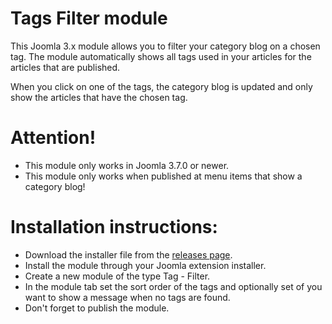 Tags Filter module
==================

This Joomla 3.x module allows you to filter your category blog on a chosen tag.
The module automatically shows all tags used in your articles for the articles that are published.

When you click on one of the tags, the category blog is updated and only show the articles that have the chosen tag.

# Attention!
* This module only works in Joomla 3.7.0 or newer.
* This module only works when published at menu items that show a category blog!

# Installation instructions:
* Download the installer file from the [releases page](https://github.com/renekreijveld/ModTagsFilter/releases).
* Install the module through your Joomla extension installer.
* Create a new module of the type Tag - Filter.
* In the module tab set the sort order of the tags and optionally set of you want to show a message when no tags are found.
* Don't forget to publish the module.

